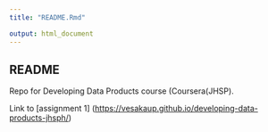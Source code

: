 ```yaml
---
title: "README.Rmd"

output: html_document
---
```



## README

Repo for Developing Data Products course (Coursera(JHSP).

Link to [assignment 1] (https://vesakaup.github.io/developing-data-products-jhsph/)